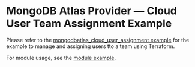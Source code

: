 # MongoDB Atlas Provider — Cloud User Team Assignment Example

Please refer to the [mongodbatlas_cloud_user_assignment example](https://github.com/mongodb/terraform-provider-mongodbatlas/tree/master/examples/mongodbatlas_cloud_user_assignment/README.md) for the example to manage and assigning users tto a team using Terraform.

For module usage, see the [module example](https://github.com/mongodb/terraform-provider-mongodbatlas/tree/master/examples/mongodbatlas_cloud_user_team_assignment/module/new_module/README.md).
